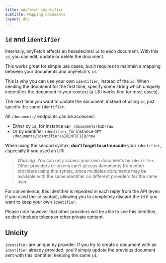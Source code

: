 ```yaml
---
title: anyFetch identifier
subtitle: Mapping documents
layout: doc
---
```


## `id` and `identifier`
Internally, anyFetch affects an hexadecimal `id` to each document. With this `id`, you can edit, update or delete the document.

This works great for simple use cases, but it requires to maintain a mapping between your documents and anyFetch's `id`.

This is why you can use your own `identifier`, instead of the `id`. When sending the document for the first time, specify some string which uniquely indentifies the document in your context (a URI works fine for most cases).

The next time you want to update the document, instead of using `id`, just specify the same `identifier`.

All `/documents/` endpoints can be accessed:

* Either by `id`, for instance `GET /documents/$ID/raw`
* Or by identifier `identifier`, for instance `GET /documents/identifier/$IDENTIFIER/raw`

When using the second syntax, **don't forget to url-encode** your `identifier`, especially if you used an URI.

> *Warning*. You can only access your own documents by `identifier`. Other providers or tokens can't access documents from other providers using this syntax, since multiples documents may be available with the same identifier on different providers for the same user.

For convenience, this identifier is repeated in each reply from the API (even if you used the `id` syntax), allowing you to completely discard the `id` if you want to keep your own `identifier`.

Please note however that other providers will be able to see this identifier, so don't include tokens or other private content.

## Unicity
`identifier` are unique by provider. If you try to create a document with an `identifier` already provided, you'll simply update the previous document sent with this identifier, keeping the same `id`.
